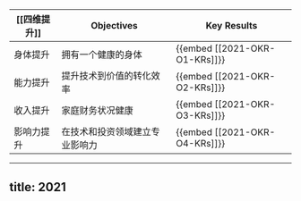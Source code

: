 ## 
| [[四维提升]] | Objectives | Key Results |
|-|-|-|
| 身体提升 | 拥有一个健康的身体 | {{embed [[2021-OKR-O1-KRs]]}} |
| 能力提升 | 提升技术到价值的转化效率 | {{embed [[2021-OKR-O2-KRs]]}} |
| 收入提升 | 家庭财务状况健康 | {{embed [[2021-OKR-O3-KRs]]}} |
| 影响力提升 | 在技术和投资领域建立专业影响力 | {{embed [[2021-OKR-O4-KRs]]}} |
---
title:  2021
---

##
